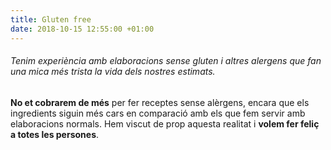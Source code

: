 ```yaml
---
title: Gluten free
date: 2018-10-15 12:55:00 +01:00
---
```


###### Tenim experiència amb elaboracions sense gluten i altres alergens que fan una mica més trista la vida dels nostres estimats. 

**No et cobrarem de més** per fer receptes sense alèrgens, encara que els ingredients
siguin més cars en comparació amb els que fem servir amb elaboracions normals.
Hem viscut de prop aquesta realitat i **volem fer feliç a totes les persones**.